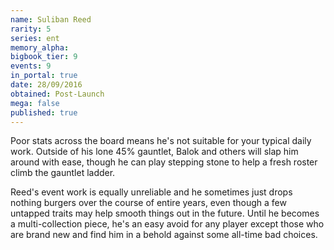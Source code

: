 ```yaml
---
name: Suliban Reed
rarity: 5
series: ent
memory_alpha:
bigbook_tier: 9
events: 9
in_portal: true
date: 28/09/2016
obtained: Post-Launch
mega: false
published: true
---
```


Poor stats across the board means he's not suitable for your typical daily work. Outside of his lone 45% gauntlet, Balok and others will slap him around with ease, though he can play stepping stone to help a fresh roster climb the gauntlet ladder.

Reed's event work is equally unreliable and he sometimes just drops nothing burgers over the course of entire years, even though a few untapped traits may help smooth things out in the future. Until he becomes a multi-collection piece, he's an easy avoid for any player except those who are brand new and find him in a behold against some all-time bad choices.
